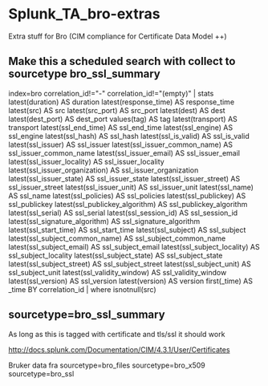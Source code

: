 # Splunk_TA_bro-extras
Extra stuff for Bro (CIM compliance for Certificate Data Model ++)

## Make this a scheduled search with collect to sourcetype bro_ssl_summary ##
index=bro correlation_id!="-" correlation_id!="(empty)" | stats latest(duration) AS duration latest(response_time) AS response_time latest(src) AS src latest(src_port) AS src_port latest(dest) AS dest latest(dest_port) AS dest_port values(tag) AS tag latest(transport) AS transport latest(ssl_end_time) AS ssl_end_time latest(ssl_engine) AS ssl_engine latest(ssl_hash) AS ssl_hash latest(ssl_is_valid) AS ssl_is_valid latest(ssl_issuer) AS ssl_issuer latest(ssl_issuer_common_name) AS ssl_issuer_common_name latest(ssl_issuer_email) AS ssl_issuer_email latest(ssl_issuer_locality) AS ssl_issuer_locality latest(ssl_issuer_organization) AS ssl_issuer_organization latest(ssl_issuer_state) AS ssl_issuer_state latest(ssl_issuer_street) AS ssl_issuer_street latest(ssl_issuer_unit) AS ssl_issuer_unit latest(ssl_name) AS ssl_name latest(ssl_policies) AS ssl_policies latest(ssl_publickey) AS ssl_publickey latest(ssl_publickey_algorithm) AS ssl_publickey_algorithm latest(ssl_serial) AS ssl_serial latest(ssl_session_id) AS ssl_session_id latest(ssl_signature_algorithm) AS ssl_signature_algorithm latest(ssl_start_time) AS ssl_start_time latest(ssl_subject) AS ssl_subject latest(ssl_subject_common_name) AS ssl_subject_common_name latest(ssl_subject_email) AS ssl_subject_email latest(ssl_subject_locality) AS ssl_subject_locality latest(ssl_subject_state) AS ssl_subject_state latest(ssl_subject_street) AS ssl_subject_street latest(ssl_subject_unit) AS ssl_subject_unit latest(ssl_validity_window) AS ssl_validity_window latest(ssl_version) AS ssl_version latest(version) AS version first(_time) AS _time BY correlation_id | where isnotnull(src)

## sourcetype=bro_ssl_summary ##
As long as this is tagged with certificate and tls/ssl it should work
 
http://docs.splunk.com/Documentation/CIM/4.3.1/User/Certificates
 
Bruker data fra sourcetype=bro_files sourcetype=bro_x509 sourcetype=bro_ssl

